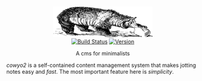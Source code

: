 
<p align="center">
<img
    src="/static/img/logo.png"
    width="260" height="80" border="0" alt="cowyo2">
<br>
<a href="https://travis-ci.org/schollz/cowyo2"><img
src="https://img.shields.io/travis/schollz/cowyo2.svg?style=flat-square"
alt="Build Status"></a> <a
href="https://github.com/schollz/cowyo2/releases/latest"><img
src="https://img.shields.io/badge/version-2.11.0-brightgreen.svg?style=flat-square"
alt="Version"></a> </p>

<p align="center">A cms for minimalists</a></p>

*cowyo2* is a self-contained content management system that makes jotting notes easy and _fast_. The most important feature here is _simplicity_. 
